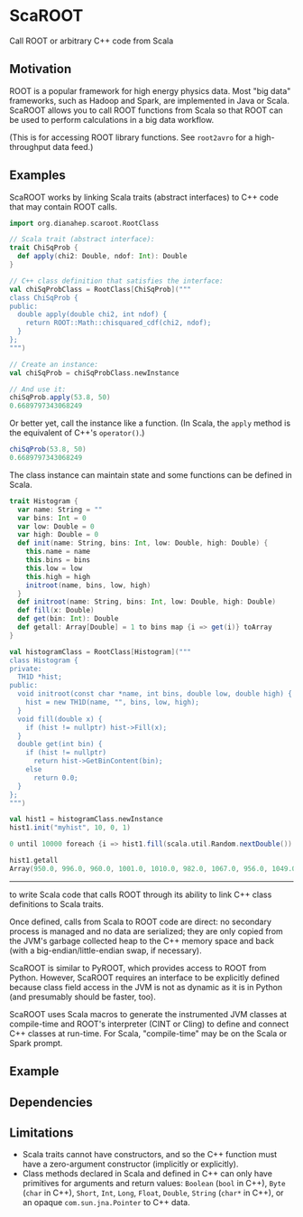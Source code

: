 # ScaROOT
Call ROOT or arbitrary C++ code from Scala

## Motivation

ROOT is a popular framework for high energy physics data. Most "big data" frameworks, such as Hadoop and Spark, are implemented in Java or Scala. ScaROOT allows you to call ROOT functions from Scala so that ROOT can be used to perform calculations in a big data workflow.

(This is for accessing ROOT library functions. See `root2avro` for a high-throughput data feed.)

## Examples

ScaROOT works by linking Scala traits (abstract interfaces) to C++ code that may contain ROOT calls.

```scala
import org.dianahep.scaroot.RootClass

// Scala trait (abstract interface):
trait ChiSqProb {
  def apply(chi2: Double, ndof: Int): Double
}

// C++ class definition that satisfies the interface:
val chiSqProbClass = RootClass[ChiSqProb]("""
class ChiSqProb {
public:
  double apply(double chi2, int ndof) {
    return ROOT::Math::chisquared_cdf(chi2, ndof);
  }
};
""")

// Create an instance:
val chiSqProb = chiSqProbClass.newInstance

// And use it:
chiSqProb.apply(53.8, 50)
0.6689797343068249
```

Or better yet, call the instance like a function. (In Scala, the `apply` method is the equivalent of C++'s `operator()`.)

```scala
chiSqProb(53.8, 50)
0.6689797343068249
```

The class instance can maintain state and some functions can be defined in Scala.

```scala
trait Histogram {
  var name: String = ""
  var bins: Int = 0
  var low: Double = 0
  var high: Double = 0
  def init(name: String, bins: Int, low: Double, high: Double) {
    this.name = name
    this.bins = bins
    this.low = low
    this.high = high
    initroot(name, bins, low, high)
  }
  def initroot(name: String, bins: Int, low: Double, high: Double)
  def fill(x: Double)
  def get(bin: Int): Double
  def getall: Array[Double] = 1 to bins map {i => get(i)} toArray
}

val histogramClass = RootClass[Histogram]("""
class Histogram {
private:
  TH1D *hist;
public:
  void initroot(const char *name, int bins, double low, double high) {
    hist = new TH1D(name, "", bins, low, high);
  }
  void fill(double x) {
    if (hist != nullptr) hist->Fill(x);
  }
  double get(int bin) {
    if (hist != nullptr)
      return hist->GetBinContent(bin);
    else
      return 0.0;
  }
};
""")

val hist1 = histogramClass.newInstance
hist1.init("myhist", 10, 0, 1)

0 until 10000 foreach {i => hist1.fill(scala.util.Random.nextDouble()) }

hist1.getall
Array(950.0, 996.0, 960.0, 1001.0, 1010.0, 982.0, 1067.0, 956.0, 1049.0, 1029.0)
```






---

to write Scala code that calls ROOT through its ability to link C++ class definitions to Scala traits.

Once defined, calls from Scala to ROOT code are direct: no secondary process is managed and no data are serialized; they are only copied from the JVM's garbage collected heap to the C++ memory space and back (with a big-endian/little-endian swap, if necessary).

ScaROOT is similar to PyROOT, which provides access to ROOT from Python. However, ScaROOT requires an interface to be explicitly defined because class field access in the JVM is not as dynamic as it is in Python (and presumably should be faster, too).

ScaROOT uses Scala macros to generate the instrumented JVM classes at compile-time and ROOT's interpreter (CINT or Cling) to define and connect C++ classes at run-time. For Scala, "compile-time" may be on the Scala or Spark prompt.

## Example



## Dependencies



## Limitations

  * Scala traits cannot have constructors, and so the C++ function must have a zero-argument constructor (implicitly or explicitly).
  * Class methods declared in Scala and defined in C++ can only have primitives for arguments and return values: `Boolean` (`bool` in C++), `Byte` (`char` in C++), `Short`, `Int`, `Long`, `Float`, `Double`, `String` (`char*` in C++), or an opaque `com.sun.jna.Pointer` to C++ data.

